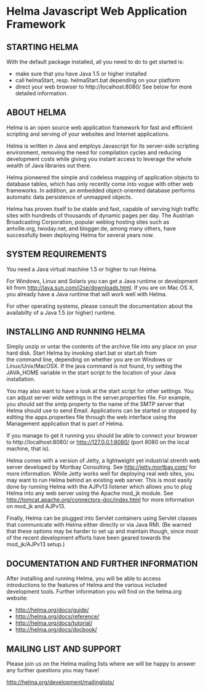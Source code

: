 Helma Javascript Web Application Framework
==========================================

STARTING HELMA
--------------
With the default package installed, all you need to do to get 
started is:
 * make sure that you have Java 1.5 or higher installed
 * call helmaStart, resp. helmaStart.bat depending on your platform
 * direct your web browser to http://localhost:8080/
See below for more detailed information.

ABOUT HELMA
-----------

Helma is an open source web application framework for fast 
and efficient scripting and serving of your websites and 
Internet applications.

Helma is written in Java and employs Javascript for its server-side 
scripting environment, removing the need for compilation cycles and 
reducing development costs while giving you instant access to leverage 
the whole wealth of Java libraries out there.

Helma pioneered the simple and codeless mapping of application objects 
to database tables, which has only recently come into vogue with other 
web frameworks. In addition, an embedded object-oriented database 
performs automatic data persistence of unmapped objects.

Helma has proven itself to be stable and fast, capable of serving high 
traffic sites with hundreds of thousands of dynamic pages per day. The 
Austrian Broadcasting Corporation, popular weblog hosting sites such 
as antville.org, twoday.net, and blogger.de, among many others, have 
successfully been deploying Helma for several years now.

SYSTEM REQUIREMENTS
-------------------

You need a Java virtual machine 1.5 or higher to run Helma.

For Windows, Linux and Solaris you can get a Java runtime or development 
kit from http://java.sun.com/j2se/downloads.html. If you are on Mac OS X, 
you already have a Java runtime that will work well with Helma.

For other operating systems, please consult the documentation about the 
availabilty of a Java 1.5 (or higher) runtime.

INSTALLING AND RUNNING HELMA
----------------------------

Simply unzip or untar the contents of the archive file into any place 
on your hard disk. Start Helma by invoking start.bat or start.sh from  
the command line, depending on whether you are on Windows or 
Linux/Unix/MacOSX. If the java command is not found, try setting the
JAVA_HOME variable in the start script to the location of your Java
installation. 

You may also want to have a look at the start script for other settings.
You can adjust server wide settings in the server.properties file. For
example, you should set the smtp property to the name of the SMTP server
that Helma should use to send Email. Applications can be started or
stopped by editing the apps.properties file through the web interface
using the Management application that is part of Helma.

If you manage to get it running you should be able to connect your
browser to http://localhost:8080/ or http://127.0.0.1:8080/ 
(port 8080 on the local machine, that is).

Helma comes with a version of Jetty, a lightweight yet industrial strenth
web server developed by Mortbay Consulting. See http://jetty.mortbay.com/
for more information. While Jetty works well for deploying real web sites,
you may want to run Helma behind an existing web server. This is most
easily done by running Helma with the AJPv13 listener which allows you to
plug Helma into any web server using the Apache mod_jk module. See
http://tomcat.apache.org/connectors-doc/index.html for more 
information on mod_jk and AJPv13.

Finally, Helma can be plugged into Servlet containers using Servlet
classes that communicate with Helma either directly or via Java RMI.
(Be warned that these options may be harder to set up and maintain though,
since most of the recent development efforts have been geared towards the
mod_jk/AJPv13 setup.)

DOCUMENTATION AND FURTHER INFORMATION
-------------------------------------

After installing and running Helma, you will be able to access  
introductions to the features of Helma and the various included 
development tools. Further information you will find on the helma.org 
website:

 * http://helma.org/docs/guide/
 * http://helma.org/docs/reference/
 * http://helma.org/docs/tutorial/
 * http://helma.org/docs/docbook/


MAILING LIST AND SUPPORT
------------------------

Please join us on the Helma mailing lists where we will be happy to 
answer any further questions you may have!

http://helma.org/development/mailinglists/



